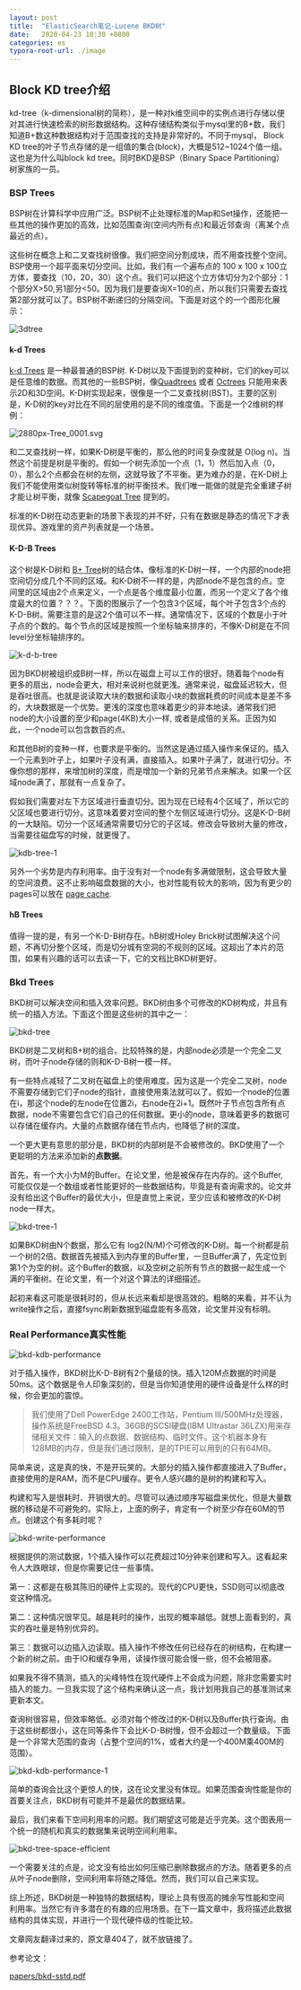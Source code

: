 ```yaml
---
layout: post
title:  "ElasticSearch笔记-Lucene BKD树"
date:   2020-04-23 10:30 +0800
categories: es
typora-root-url: ./image
---
```


## Block KD tree介绍

kd-tree（k-dimensional树的简称），是一种对k维空间中的实例点进行存储以便对其进行快速检索的树形数据结构。这种存储结构类似于mysql里的B+数，我们知道B+数这种数据结构对于范围查找的支持是非常好的。不同于mysql， Block KD tree的叶子节点存储的是一组值的集合(block)，大概是512~1024个值一组。这也是为什么叫block kd tree。同时BKD是BSP（Binary Space Partitioning）树家族的一员。

### BSP Trees

BSP树在计算科学中应用广泛。BSP树不止处理标准的Map和Set操作，还能把一些其他的操作更加的高效，比如范围查询(空间内所有点)和最近邻查询（离某个点最近的点）。

这些树在概念上和二叉查找树很像。我们把空间分割成块，而不用查找整个空间。BSP使用一个超平面来切分空间。比如，我们有一个遍布点的 100 x 100 x 100立方体，要查找（10，20，30）这个点。我们可以把这个立方体切分为2个部分：1个部分X>50,另1部分<50。因为我们是要查询X=10的点，所以我们只需要去查找第2部分就可以了。BSP树不断递归的分隔空间。下面是对这个的一个图形化展示：

![3dtree](/es/3dtree.png)

#### k-d Trees

[k-d Trees](https://en.wikipedia.org/wiki/K-d_tree) 是一种最普通的BSP树. K-D树以及下面提到的变种树，它们的key可以是任意维的数据。而其他的一些BSP树，像[Quadtrees](https://en.wikipedia.org/wiki/Quadtree) 或者 [Octrees](https://en.wikipedia.org/wiki/Octree) 只能用来表示2D和3D空间。K-D树实现起来，很像是一个二叉查找树(BST)。主要的区别是，K-D树的key对比在不同的层使用的是不同的维度值。下面是一个2维树的样例：

![2880px-Tree_0001.svg](/es/2880px-Tree_0001.svg.png)

和二叉查找树一样，如果K-D树是平衡的，那么他的时间复杂度就是 O(log n)。当然这个前提是树是平衡的。假如一个树先添加一个点（1，1）然后加入点（0，0），那么2个点都会在树的左侧，这就导致了不平衡。更为难办的是，在K-D树上我们不能使用类似树旋转等标准的树平衡技术。我们唯一能做的就是完全重建子树才能让树平衡，就像 [Scapegoat Tree](https://en.wikipedia.org/wiki/Scapegoat_tree) 提到的。

标准的K-D树在动态更新的场景下表现的并不好，只有在数据是静态的情况下才表现优异。游戏里的资产列表就是一个场景。

#### K-D-B Trees

这个树是K-D树和 [B+ Tree](https://en.wikipedia.org/wiki/B%2B_tree)树的结合体。像标准的K-D树一样，一个内部的node把空间切分成几个不同的区域。和K-D树不一样的是，内部node不是包含的点。空间里的区域由2个点来定义，一个点是各个维度最小位置，而另一个定义了各个维度最大的位置？？？。下面的图展示了一个包含3个区域，每个叶子包含3个点的K-D-B树。需要注意的是这2个值可以不一样。通常情况下，区域的个数是小于叶子点的个数的。每个节点的区域是按照一个坐标轴来排序的，不像K-D树是在不同level分坐标轴排序的。

![k-d-b-tree](/es/k-d-b-tree.png)

因为BKD树被组织成B树一样，所以在磁盘上可以工作的很好。随着每个node有更多的扇出，node会更大，相对来说树也就更浅。通常来说，磁盘延迟较大，但是吞吐很高。也就是说读取大块的数据和读取小块的数据耗费的时间成本是差不多的，大块数据是一个优势。更浅的深度也意味着更少的非本地读。通常我们把node的大小设置的至少和page(4KB)大小一样, 或者是成倍的关系。正因为如此，一个node可以包含数百的点。

和其他B树的变种一样，也要求是平衡的。当然这是通过插入操作来保证的。插入一个元素到叶子上，如果叶子没有满，直接插入。如果叶子满了，就进行切分。不像你想的那样，来增加树的深度，而是增加一个新的兄弟节点来解决。如果一个区域node满了，那就有一点复杂了。

假如我们需要对左下方区域进行垂直切分。因为现在已经有4个区域了，所以它的父区域也要进行切分。这意味着要对空间的整个左侧区域进行切分。这是K-D-B树的一大缺陷。切分一个区域通常需要切分它的子区域。修改会导致树大量的修改，当需要往磁盘写的时候，就更慢了。

![kdb-tree-1](/es/kdb-tree-1.png)

另外一个劣势是内存利用率。由于没有对一个node有多满做限制，这会导致大量的空间浪费。这不止影响磁盘数据的大小，也对性能有较大的影响，因为有更少的pages可以放在 [page cache](http://duartes.org/gustavo/blog/post/page-cache-the-affair-between-memory-and-files/).

#### hB Trees

值得一提的是，有另一个K-D-B树存在。hB树或Holey Brick树试图解决这个问题，不再切分整个区域，而是切分城有空洞的不规则的区域。这超出了本片的范围，如果有兴趣的话可以去读一下，它的文档比BKD树更好。

### Bkd Trees

BKD树可以解决空间和插入效率问题。BKD树由多个可修改的KD树构成，并且有统一的插入方法。下面这个图是这些树的其中之一：

![bkd-tree](/es/bkd-tree.png)

BKD树是二叉树和B+树的组合。比较特殊的是，内部node必须是一个完全二叉树，而叶子node存储的则和K-D-B树一模一样。

有一些特点减轻了二叉树在磁盘上的使用难度。因为这是一个完全二叉树，node不需要存储到它们子node的指针，直接使用乘法就可以了。假如一个node的位置在i，那这个node的左node在位置2i，右node在2i+1。既然叶子节点包含所有点数据，node不需要包含它们自己的任何数据。更小的node，意味着更多的数据可以存储在缓存内。大量的点数据存储在节点内，也降低了树的深度。

一个更大更有意思的部分是，BKD树的内部树是不会被修改的。BKD使用了一个更聪明的方法来添加新的**点数据**。

首先，有一个大小为M的Buffer。在论文里，他是被保存在内存的。这个Buffer, 可能仅仅是一个数组或者性能更好的一些数据结构，毕竟是有查询需求的。论文并没有给出这个Buffer的最优大小，但是直觉上来说，至少应该和被修改的K-D树node一样大。

![bkd-tree-1](/es/bkd-tree-1.png)

如果BKD树由N个数据，那么它有 log2(N/M)个可修改的K-D树。每一个树都是前一个树的2倍。数据首先被插入到内存里的Buffer里，一旦Buffer满了，先定位到第1个为空的树。这个Buffer的数据，以及空树之前所有节点的数据一起生成一个满的平衡树。在论文里，有一个对这个算法的详细描述。

起初来看这可能是很耗时的，但从长远来看却是很高效的。粗略的来看，并不认为write操作之后，直接fsync刷新数据到磁盘能有多高效，论文里并没有标明。

### Real Performance真实性能

![bkd-kdb-performance](/es/bkd-kdb-performance.png)

对于插入操作，BKD树比K-D-B树有2个量级的快。插入120M点数据的时间是50ms。这个数据是令人印象深刻的，但是当你知道使用的硬件设备是什么样的时候，你会更加的震惊。

> 我们使用了Dell PowerEdge 2400工作站，Pentium III/500MHz处理器，操作系统是FreeBSD 4.3。36GB的SCSI硬盘(IBM Ultrastar 36LZX)用来存储相关文件：输入的点数据、数据结构、临时文件。这个机器本身有128MB的内存，但是我们通过限制，是的TPIE可以用到的只有64MB。

简单来说，这是真的快，不是开玩笑的。大部分的插入操作都直接进入了Buffer，直接使用的是RAM，而不是CPU缓存。更令人感兴趣的是树的构建和写入。

构建和写入是很耗时、开销很大的。尽管可以通过顺序写磁盘来优化，但是大量数据的移动是不可避免的。实际上，上面的例子，肯定有一个树至少存在60M的节点。创建这个有多耗时呢？

![bkd-write-performance](/es/bkd-write-performance.png)

根据提供的测试数据，1个插入操作可以花费超过10分钟来创建和写入。这看起来令人大跌眼球，但是你需要记住一些事情。

第一：这都是在极其陈旧的硬件上实现的。现代的CPU更快，SSD则可以彻底改变这种情况。

第二：这种情况很罕见。越是耗时的操作，出现的概率越低。就想上面看到的，真实的吞吐量是特别优异的。

第三：数据可以边插入边读取。插入操作不修改任何已经存在的树结构，在构建一个新的树之前。由于IO和缓存争用，读操作很可能会慢一些，但不会被阻塞。

如果我不得不猜测，插入的尖峰特性在现代硬件上不会成为问题，除非您需要实时插入的能力。一旦我实现了这个结构来确认这一点，我计划用我自己的基准测试来更新本文。

查询树很容易，但效率略低。必须对每个修改过的K-D树以及Buffer执行查询。由于这些树都很小，这在同等条件下会比K-D-B树慢，但不会超过一个数量级。下面是一个非常大范围的查询（占整个空间的1%，或者大约是一个400M乘400M的范围）。

![bkd-kdb-performance-1](/es/bkd-kdb-performance-1.png)

简单的查询会比这个更惊人的快，这在论文里没有体现。如果范围查询性能是你的首要关注点，BKD树有可能并不是最优的数据结果。

最后，我们来看下空间利用率的问题。我们期望这可能是近乎完美。这个图表用一个统一的随机和真实的数据集来说明空间利用率。

![bkd-tree-space-efficient](/es/bkd-tree-space-efficient.png)

一个需要关注的点是，论文没有给出如何压缩已删除数据点的方法。随着更多的点从叶子node删除，空间利用率将随之降低。然而，我们可以自己来实现。

综上所述，BKD树是一种独特的数据结构，理论上具有很高的摊余写性能和空间利用率。当然它有许多潜在的有趣的应用场景。在下一篇文章中，我将描述此数据结构的具体实现，并进行一个现代硬件级的性能比较。



文章网友翻译过来的，原文章404了，就不放链接了。

参考论文：

[papers/bkd-sstd.pdf](https://users.cs.duke.edu/~pankaj/publications/papers/bkd-sstd.pdf)

